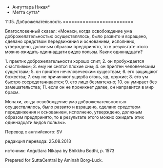 * Ангуттара Никая*
* Метта сутта*

11\.15\. Доброжелательность
\=\=\=\=\=\=\=\=\=\=\=\=\=\=\=\=\=\=\=\=\=\=\=\=\=

Благословенный сказал: «Монахи, когда освобождение ума доброжелательностью осуществлялось, было развито и взращено, сделано средством передвижения и основанием, исполнено, утверждено, должным образом предпринято, то в результате этого можно ожидать одиннадцати видов пользы\. Каких одиннадцати?

1\. практик доброжелательности хорошо спит;
2\. он пробуждается счастливым;
3\. ему не снятся плохие сны;
4\. он приятен человеческим существам;
5\. он приятен нечеловеческим существам;
6\. его защищают божества;
7\. ему не причиняют ущерба огонь, яд, оружие;
8\. его ум быстро сосредотачивается;
9\. его лицо безмятежно;
10\. он умирает без замешательства;
11\. если он не проникнет далее, он направится в мир брахм\.

Монахи, когда освобождение ума доброжелательностью осуществлялось, было развито и взращено, сделано средством передвижения и основанием, исполнено, утверждено, должным образом предпринято, то в результате этого можно ожидать этих одиннадцати видов пользы»\.

Перевод с английского: SV

редакция перевода: 25\.08\.2013

источник: Anguttara Nikaya by Bhikkhu Bodhi, p\. 1573

Prepared for SuttaCentral by Aminah Borg\-Luck\.